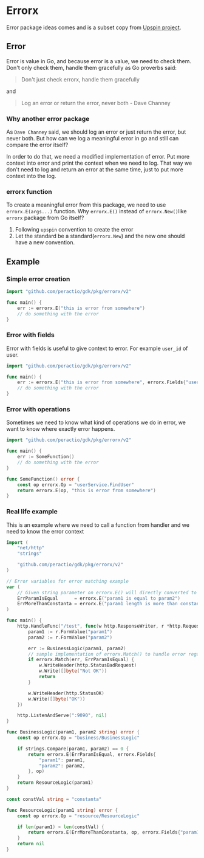 # Errorx

Error package ideas comes and is a subset copy from [Upspin project](https://github.com/upspin/upspin).

## Error

Error is value in Go, and because error is a value, we need to check them. Don't only check them, handle them gracefully as Go proverbs said:

> Don't just check errorx, handle them gracefully

and

> Log an error or return the error, never both - Dave Channey

### Why another error package

As `Dave Channey` said, we should log an error or just return the error, but never both. But how can we log a meaningful error in go and still can compare the error itself?

In order to do that, we need a modified implementation of error. Put more context into error and print the context when we need to log. That way we don't need to log and return an error at the same time, just to put more context into the log.

### errorx function

To create a meaningful error from this package, we need to use `errorx.E(args...)` function. Why `errorx.E()` instead of `errorx.New()`like `errorx` package from Go itself?

1. Following `upspin` convention to create the error
2. Let the standard be a standard(`errorx.New`) and the new one should have a new convention.

## Example

### Simple error creation

```go
import "github.com/peractio/gdk/pkg/errorx/v2"

func main() {
    err := errorx.E("this is error from somewhere")
    // do something with the error
}

```

### Error with fields

Error with fields is useful to give context to error. For example `user_id` of user.

```go
import "github.com/peractio/gdk/pkg/errorx/v2"

func main() {
    err := errorx.E("this is error from somewhere", errorx.Fields{"user_id": 1234})
    // do something with the error
}
```

### Error with operations

Sometimes we need to know what kind of operations we do in error, we want to know where exactly error happens.

```go
import "github.com/peractio/gdk/pkg/errorx/v2"

func main() {
    err := SomeFunction()
    // do something with the error
}

func SomeFunction() error {
    const op errorx.Op = "userService.FindUser"
    return errorx.E(op, "this is error from somewhere")
}
```

### Real life example

This is an example where we need to call a function from handler and we need to know the error context

```go
import (
    "net/http"
    "strings"

    "github.com/peractio/gdk/pkg/errorx/v2"
)

// Error variables for error matching example
var (
    // Given string parameter on errorx.E() will directly converted to error message
    ErrParamIsEqual      = errorx.E("param1 is equal to param2")
    ErrMoreThanConstanta = errorx.E("param1 length is more than constanta")
)

func main() {
    http.HandleFunc("/test", func(w http.ResponseWriter, r *http.Request) {
        param1 := r.FormValue("param1")
        param2 := r.FormValue("param2")

        err := BusinessLogic(param1, param2)
        // sample implementation of errorx.Match() to handle error regarding to error types
        if errorx.Match(err, ErrParamIsEqual) {
            w.WriteHeader(http.StatusBadRequest)
            w.Write([]byte("Not OK"))
            return
        }

        w.WriteHeader(http.StatusOK)
        w.Write([]byte("OK"))
    })

    http.ListenAndServe(":9090", nil)
}

func BusinessLogic(param1, param2 string) error {
    const op errorx.Op = "business/BusinessLogic"

    if strings.Compare(param1, param2) == 0 {
        return errorx.E(ErrParamIsEqual, errorx.Fields{
            "param1": param1,
            "param2": param2,
        }, op)
    }
    return ResourceLogic(param1)
}

const constVal string = "constanta"

func ResourceLogic(param1 string) error {
    const op errorx.Op = "resource/ResourceLogic"

    if len(param1) > len(constVal) {
        return errorx.E(ErrMoreThanConstanta, op, errorx.Fields{"param1": param1})
    }
    return nil
}

```